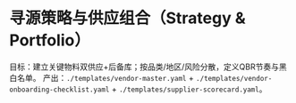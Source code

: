 # 寻源策略与供应组合（Strategy & Portfolio）

目标：建立关键物料双供应+后备库；按品类/地区/风险分散，定义QBR节奏与黑白名单。
产出：`./templates/vendor-master.yaml` + `./templates/vendor-onboarding-checklist.yaml` + `./templates/supplier-scorecard.yaml`。
